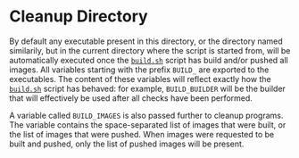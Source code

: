 # Cleanup Directory

By default any executable present in this directory, or the directory named
similarily, but in the current directory where the script is started from, will
be automatically executed once the [`build.sh`](../build.sh) script has build
and/or pushed all images. All variables starting with the prefix `BUILD_` are
exported to the executables. The content of these variables will reflect exactly
how the [`build.sh`](../build.sh) script has behaved: for example,
`BUILD_BUILDER` will be the builder that will effectively be used after all
checks have been performed.

A variable called `BUILD_IMAGES` is also passed further to cleanup programs. The
variable contains the space-separated list of images that were built, or the
list of images that were pushed. When images were requested to be built and
pushed, only the list of pushed images will be present.
